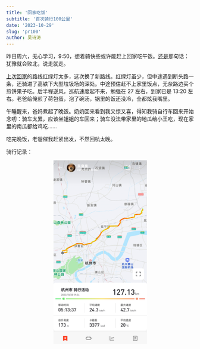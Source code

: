 ```yaml
---
title: '回家吃饭'
subtitle: '首次骑行100公里'
date: '2023-10-29'
slug: 'pr100'
author: 吴诗涛
---
```


昨日周六，无心学习，9:50，想着骑快些或许能赶上回家吃午饭。[还是](../career-transition)那句话：犹豫就会败北，说走就走。

[上次回家](../national-cycle)的路线红绿灯太多，这次换了新路线。红绿灯虽少，但中途遇到断头路一条，还骑进了高铁下大型垃圾场的深处。中途预估赶不上家里饭点，无奈路边买个煎饼果子吃。后半程逆风，巡航速度起不来，勉强在 27 左右，到家已是 13:20 左右。老爸给俺煎了荷包蛋，泡了碗汤，锅里的饭还没冷，全都炫我嘴里。

午睡醒来，爸妈煮起了晚饭。奶奶回来看到我又惊又喜，得知我骑自行车回来开始念叨：骑车太累，应该坐姐姐的车回来；骑车没法带家里的地瓜给小王吃，现在家里的南瓜都给鸡吃……

吃完晚饭，老爸催我赶紧出发，不然回杭太晚。

骑行记录：

<center><img src="pr100.jpg" width=251></center>

